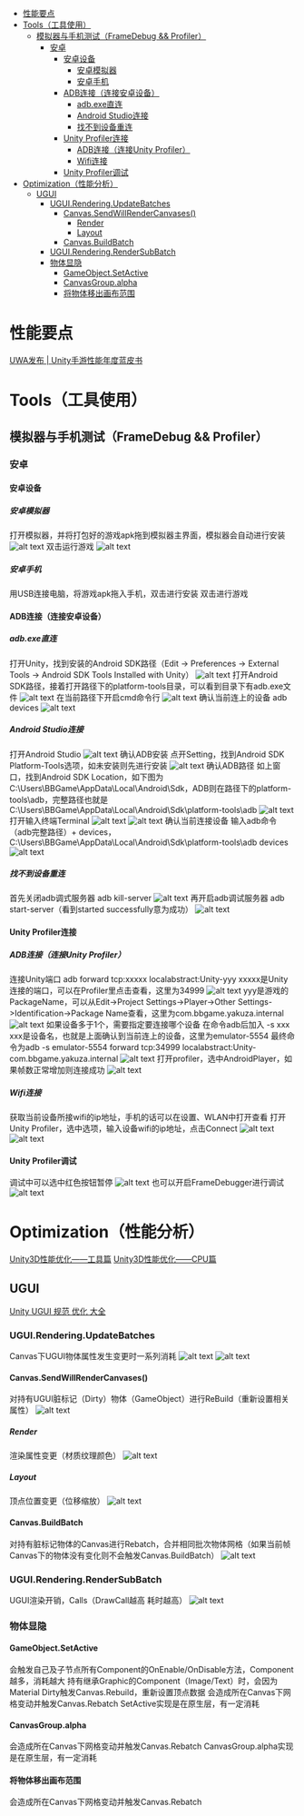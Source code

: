 - [性能要点](#性能要点)
- [Tools（工具使用）](#tools工具使用)
  - [模拟器与手机测试（FrameDebug \&\& Profiler）](#模拟器与手机测试framedebug--profiler)
    - [安卓](#安卓)
      - [安卓设备](#安卓设备)
        - [安卓模拟器](#安卓模拟器)
        - [安卓手机](#安卓手机)
      - [ADB连接（连接安卓设备）](#adb连接连接安卓设备)
        - [adb.exe直连](#adbexe直连)
        - [Android Studio连接](#android-studio连接)
        - [找不到设备重连](#找不到设备重连)
      - [Unity Profiler连接](#unity-profiler连接)
        - [ADB连接（连接Unity Profiler）](#adb连接连接unity-profiler)
        - [Wifi连接](#wifi连接)
      - [Unity Profiler调试](#unity-profiler调试)
- [Optimization（性能分析）](#optimization性能分析)
  - [UGUI](#ugui)
    - [UGUI.Rendering.UpdateBatches](#uguirenderingupdatebatches)
      - [Canvas.SendWillRenderCanvases()](#canvassendwillrendercanvases)
        - [Render](#render)
        - [Layout](#layout)
      - [Canvas.BuildBatch](#canvasbuildbatch)
    - [UGUI.Rendering.RenderSubBatch](#uguirenderingrendersubbatch)
    - [物体显隐](#物体显隐)
      - [GameObject.SetActive](#gameobjectsetactive)
      - [CanvasGroup.alpha](#canvasgroupalpha)
      - [将物体移出画布范围](#将物体移出画布范围)

# 性能要点
[UWA发布 | Unity手游性能年度蓝皮书](https://community.uwa4d.com/blog/detail?id=1801188355492564993&entrance=0)

# Tools（工具使用）

## 模拟器与手机测试（FrameDebug && Profiler）

### 安卓

#### 安卓设备

##### 安卓模拟器
打开模拟器，并将打包好的游戏apk拖到模拟器主界面，模拟器会自动进行安装
![alt text](assets/unity_profiler/image-7.png)
双击运行游戏
![alt text](assets/unity_profiler/image-10.png)

##### 安卓手机
用USB连接电脑，将游戏apk拖入手机，双击进行安装
双击进行游戏

#### ADB连接（连接安卓设备）

##### adb.exe直连
打开Unity，找到安装的Android SDK路径（Edit -> Preferences -> External Tools -> Android SDK Tools Installed with Unity）
![alt text](assets/unity_profiler/image-8.png)
打开Android SDK路径，接着打开路径下的platform-tools目录，可以看到目录下有adb.exe文件
![alt text](assets/unity_profiler/image-9.png)
在当前路径下开启cmd命令行
![alt text](assets/unity_profiler/image-11.png)
确认当前连上的设备 adb devices
![alt text](assets/unity_profiler/image-15.png)

##### Android Studio连接
打开Android Studio
![alt text](assets/unity_profiler/image-23.png)
确认ADB安装
点开Setting，找到Android SDK Platform-Tools选项，如未安装则先进行安装
![alt text](assets/unity_profiler/image-22.png)
确认ADB路径
如上窗口，找到Android SDK Location，如下图为C:\Users\BBGame\AppData\Local\Android\Sdk，ADB则在路径下的platform-tools\adb，完整路径也就是C:\Users\BBGame\AppData\Local\Android\Sdk\platform-tools\adb
![alt text](assets/unity_profiler/image-24.png)
打开输入终端Terminal
![alt text](assets/unity_profiler/image-25.png)
![alt text](assets/unity_profiler/image-26.png)
确认当前连接设备
输入adb命令（adb完整路径）+ devices，C:\Users\BBGame\AppData\Local\Android\Sdk\platform-tools\adb devices
![alt text](assets/unity_profiler/image-28.png)

##### 找不到设备重连
首先关闭adb调式服务器 adb kill-server
![alt text](assets/unity_profiler/image-12.png)
再开启adb调试服务器 adb start-server（看到started successfully意为成功）
![alt text](assets/unity_profiler/image-13.png)

#### Unity Profiler连接

##### ADB连接（连接Unity Profiler）
连接Unity端口 adb forward tcp:xxxxx localabstract:Unity-yyy
xxxxx是Unity连接的端口，可以在Profiler里点击查看，这里为34999 
![alt text](assets/unity_profiler/image-16.png)
yyy是游戏的PackageName，可以从Edit->Project Settings->Player->Other Settings->Identification->Package Name查看，这里为com.bbgame.yakuza.internal
![alt text](assets/unity_profiler/image-17.png)
如果设备多于1个，需要指定要连接哪个设备 在命令adb后加入 -s xxx
xxx是设备名，也就是上面确认到当前连上的设备，这里为emulator-5554
最终命令为adb -s emulator-5554 forward tcp:34999 localabstract:Unity-com.bbgame.yakuza.internal
![alt text](assets/unity_profiler/image-18.png)
打开profiler，选中AndroidPlayer，如果帧数正常增加则连接成功
![alt text](assets/unity_profiler/image-19.png)

##### Wifi连接
获取当前设备所接wifi的ip地址，手机的话可以在设置、WLAN中打开查看
打开Unity Profiler，选中<Enter IP>选项，输入设备wifi的ip地址，点击Connect
![alt text](assets/unity_profiler/image-29.png)
![alt text](assets/unity_profiler/image-30.png)

#### Unity Profiler调试
调试中可以选中红色按钮暂停
![alt text](assets/unity_profiler/image-20.png)
也可以开启FrameDebugger进行调试
![alt text](assets/unity_profiler/image-21.png)

# Optimization（性能分析）
[Unity3D性能优化——工具篇](https://zhuanlan.zhihu.com/p/39529241)
[Unity3D性能优化——CPU篇](https://zhuanlan.zhihu.com/p/39998137)

## UGUI
[Unity UGUI 规范 优化 大全](https://www.cnblogs.com/hiker-online/p/13616255.html)

### UGUI.Rendering.UpdateBatches
Canvas下UGUI物体属性发生变更时一系列消耗
![alt text](assets/unity_profiler/image.png)
![alt text](assets/unity_profiler/image-1.png)
#### Canvas.SendWillRenderCanvases()
对持有UGUI脏标记（Dirty）物体（GameObject）进行ReBuild（重新设置相关属性）
![alt text](assets/unity_profiler/image-2.png)
##### Render
渲染属性变更（材质纹理颜色）
![alt text](assets/unity_profiler/image-3.png)
##### Layout
顶点位置变更（位移缩放）
![alt text](assets/unity_profiler/image-4.png)
#### Canvas.BuildBatch
对持有脏标记物体的Canvas进行Rebatch，合并相同批次物体网格（如果当前帧Canvas下的物体没有变化则不会触发Canvas.BuildBatch）
![alt text](assets/unity_profiler/image-5.png)

### UGUI.Rendering.RenderSubBatch
UGUI渲染开销，Calls（DrawCall越高 耗时越高）
![alt text](assets/unity_profiler/image-6.png)


### 物体显隐
#### GameObject.SetActive
会触发自己及子节点所有Component的OnEnable/OnDisable方法，Component越多，消耗越大
持有继承Graphic的Component（Image/Text）时，会因为Material Dirty触发Canvas.Rebuild，重新设置顶点数据
会造成所在Canvas下网格变动并触发Canvas.Rebatch
SetActive实现是在原生层，有一定消耗

#### CanvasGroup.alpha
会造成所在Canvas下网格变动并触发Canvas.Rebatch
CanvasGroup.alpha实现是在原生层，有一定消耗

#### 将物体移出画布范围
会造成所在Canvas下网格变动并触发Canvas.Rebatch